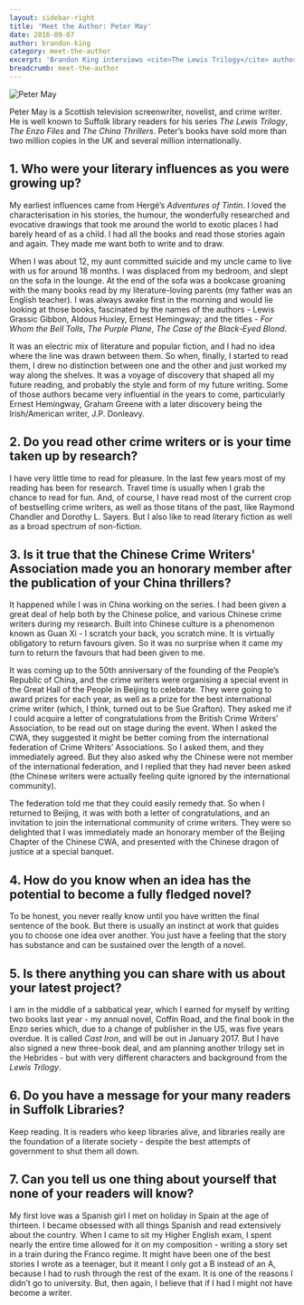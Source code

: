 ```yaml
---
layout: sidebar-right
title: 'Meet the Author: Peter May'
date: 2016-09-07
author: brandon-king
category: meet-the-author
excerpt: 'Brandon King interviews <cite>The Lewis Trilogy</cite> author Peter May.'
breadcrumb: meet-the-author
---
```


![Peter May](/images/featured/featured-peter-may.jpg)

Peter May is a Scottish television screenwriter, novelist, and crime writer. He is well known to Suffolk library readers for his series <cite>The Lewis Trilogy</cite>, <cite>The Enzo Files</cite> and <cite>The China Thrillers</cite>. Peter’s books have sold more than two million copies in the UK and several million internationally.

## 1. Who were your literary influences as you were growing up?

My earliest influences came from Hergé’s <cite>Adventures of Tintin</cite>.  I loved the characterisation in his stories, the humour, the wonderfully researched and evocative drawings that took me around the world to exotic places I had barely heard of as a child.  I had all the books and read those stories again and again.  They made me want both to write and to draw.

When I was about 12, my aunt committed suicide and my uncle came to live with us for around 18 months.  I was displaced from my bedroom, and slept on the sofa in the lounge.  At the end of the sofa was a bookcase groaning with the many books read by my literature-loving parents (my father was an English teacher).  I was always awake first in the morning and would lie looking at those books, fascinated by the names of the authors - Lewis Grassic Gibbon, Aldous Huxley, Ernest Hemingway;  and the titles - <cite>For Whom the Bell Tolls</cite>, <cite>The Purple Plane</cite>, <cite>The Case of the Black-Eyed Blond</cite>.

It was an electric mix of literature and popular fiction, and I had no idea where the line was drawn between them.  So when, finally, I started to read them, I drew no distinction between one and the other and just worked my way along the shelves.  It was a voyage of discovery that shaped all my future reading, and probably the style and form of my future writing.  Some of those authors became very influential in the years to come, particularly Ernest Hemingway, Graham Greene with a later discovery being the Irish/American writer, J.P. Donleavy.

## 2. Do you read other crime writers or is your time taken up by research?

I have very little time to read for pleasure.  In the last few years most of my reading has been for research.  Travel time is usually when I grab the chance to read for fun.  And, of course, I have read most of the current crop of bestselling crime writers, as well as those titans of the past, like Raymond Chandler and Dorothy L. Sayers.  But I also like to read literary fiction as well as a broad spectrum of non-fiction.

## 3. Is it true that the Chinese Crime Writers' Association made you an honorary member after the publication of your China thrillers?

It happened while I was in China working on the series.  I had been given a great deal of help both by the Chinese police, and various Chinese crime writers during my research.  Built into Chinese culture is a phenomenon known as Guan Xi - I scratch your back, you scratch mine.  It is virtually obligatory to return favours given.  So it was no surprise when it came my turn to return the favours that had been given to me.

It was coming up to the 50th anniversary of the founding of the People’s Republic of China, and the crime writers were organising a special event in the Great Hall of the People in Beijing to celebrate.  They were going to award prizes for each year, as well as a prize for the best international crime writer (which, I think, turned out to be Sue Grafton).  They asked me if I could acquire a letter of congratulations from the British Crime Writers’ Association, to be read out on stage during the event.  When I asked the CWA, they suggested it might be better coming from the international federation of Crime Writers’ Associations.  So I asked them, and they immediately agreed.  But they also asked why the Chinese were not member of the international federation, and I replied that they had never been asked (the Chinese writers were actually feeling quite ignored by the international community).

The federation told me that they could easily remedy that.  So when I returned to Beijing, it was with both a letter of congratulations, and an invitation to join the international community of crime writers.  They were so delighted that I was immediately made an honorary member of the Beijing Chapter of the Chinese CWA, and presented with the Chinese dragon of justice at a special banquet.

## 4. How do you know when an idea has the potential to become a fully fledged novel?

To be honest, you never really know until you have written the final sentence of the book.  But there is usually an instinct at work that guides you to choose one idea over another.  You just have a feeling that the story has substance and can be sustained over the length of a novel.

## 5. Is there anything you can share with us about your latest project?

I am in the middle of a sabbatical year, which I earned for myself by writing two books last year - my annual novel, Coffin Road, and the final book in the Enzo series which, due to a change of publisher in the US, was five years overdue.  It is called <cite>Cast Iron</cite>, and will be out in January 2017.  But I have also signed a new three-book deal, and am planning another trilogy set in the Hebrides - but with very different characters and background from the <cite>Lewis Trilogy</cite>.

## 6. Do you have a message for your many readers in Suffolk Libraries?

Keep reading.  It is readers who keep libraries alive, and libraries really are the foundation of a literate society - despite the best attempts of government to shut them all down.

## 7. Can you tell us one thing about yourself that none of your readers will know?

My first love was a Spanish girl I met on holiday in Spain at the age of thirteen.  I became obsessed with all things Spanish and read extensively about the country.  When I came to sit my Higher English exam, I spent nearly the entire time allowed for it on my composition - writing a story set in a train during the Franco regime.  It might have been one of the best stories I wrote as a teenager, but it meant I only got a B instead of an A, because I had to rush through the rest of the exam.  It is one of the reasons I didn’t go to university.  But, then again, I believe that if I had I might not have become a writer.
